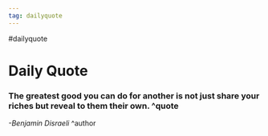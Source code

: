 ```yaml
---
tag: dailyquote
---
```


#dailyquote

# Daily Quote

### The greatest good you can do for another is not just share your riches but reveal to them their own. ^quote
*-Benjamin Disraeli* ^author
